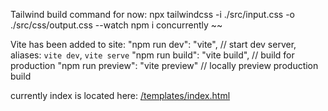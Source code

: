 Tailwind build command for now: 
npx tailwindcss -i ./src/input.css -o ./src/css/output.css --watch
npm i concurrently
~~

Vite has been added to site:
"npm run dev": "vite", // start dev server, aliases: `vite dev`, `vite serve`
"npm run build": "vite build", // build for production
"npm run preview": "vite preview" // locally preview production build

currently index is located here: [/templates/index.html](http://localhost:3000/templates/index.html)
